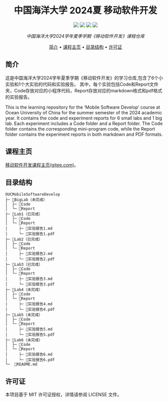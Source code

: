 <h1 align="center">
    中国海洋大学 2024夏 移动软件开发
</h1>

<p align="center">
    <img src="https://img.shields.io/badge/license-MIT-yellow">
    <img src="https://img.shields.io/badge/language-wxml-red">
    <img src="https://img.shields.io/badge/language-wxss-brightgreen">
    <img src="https://img.shields.io/badge/language-javascript-blue">
</p>

<p align="center">
  <i >中国海洋大学2024学年夏季学期《移动软件开发》课程仓库</i>
</p>

<p align="center">
  <a href="#简介">简介</a> •
  <a href="#课程主页">课程主页</a> •
  <a href="#目录结构">目录结构</a> •
  <a href="#许可证">许可证</a>
</p>

## 简介

这是中国海洋大学2024学年夏季学期《移动软件开发》的学习仓库,包含了6个小实验和1个大实验的代码和实验报告。
其中，每个实验包括Code和Report文件夹，Code存放对应的小程序代码，Report存放对应的markdown格式和pdf格式的实验报告。

This is the learning repository for the ‘Mobile Software Develop’ course at Ocean University of China for the summer semester of the 2024 academic year. It contains the code and experiment reports for 6 small labs and 1 big lab.
Each experiment includes a Code folder and a Report folder. The Code folder contains the corresponding mini-program code, while the Report folder contains the experiment reports in both markdown and PDF formats.

## 课程主页


[移动软件开发课程主页(gitee.com)](https://gitee.com/gaopursuit/mobile_software#%E4%B8%AD%E5%9B%BD%E6%B5%B7%E6%B4%8B%E5%A4%A7%E5%AD%A6%E7%A7%BB%E5%8A%A8%E8%BD%AF%E4%BB%B6%E5%BC%80%E5%8F%91%E8%AF%BE%E7%A8%8B "点击跳转")。


## 目录结构
```
OUCMobileSoftwareDevelop
├─ 📁BigLab（未完成）
│  ├─ 📁Code
│  └─ 📁Report
├─ 📁Lab1（已完成）
│  ├─ 📁Code
│  └─ 📁Report
│     ├─ 📄实验报告1.md
│     └─ 📄实验报告1.pdf
├─ 📁Lab2（已完成）
│  ├─ 📁Code
│  └─ 📁Report
│     ├─ 📄实验报告2.md
│     └─ 📄实验报告2.pdf
├─ 📁Lab3（已完成）
│  ├─ 📁Code
│  └─ 📁Report
│     ├─ 📄实验报告3.md
│     └─ 📄实验报告3.pdf
├─ 📁Lab4（未完成）
│  ├─ 📁Code
│  └─ 📁Report
│     ├─ 📄实验报告4.md
│     └─ 📄实验报告4.pdf
├─ 📁Lab5（未完成）
│  ├─ 📁Code
│  └─ 📁Report
│     ├─ 📄实验报告5.md
│     └─ 📄实验报告5.pdf
├─ 📁Lab6（未完成）
│  ├─ 📁Code
│  └─ 📁Report
│     ├─ 📄实验报告6.md
│     └─ 📄实验报告6.pdf
└─  📄README.md
```


## 许可证

本项目基于 MIT 许可证授权，详情请参阅 LICENSE 文件。
